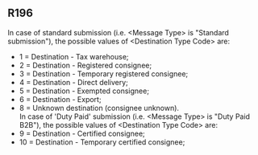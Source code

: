 ## R196
In case of standard submission (i.e. &lt;Message Type&gt; is "Standard submission"), the possible values of &lt;Destination Type Code&gt; are:  
- 1 = Destination - Tax warehouse;  
- 2 = Destination - Registered consignee;  
- 3 = Destination - Temporary registered consignee;  
- 4 = Destination - Direct delivery;  
- 5 = Destination - Exempted consignee;  
- 6 = Destination - Export;  
- 8 = Unknown destination (consignee unknown).  
In case of 'Duty Paid' submission (i.e. &lt;Message Type&gt; is "Duty Paid B2B"), the possible values of &lt;Destination Type Code&gt; are:  
- 9 = Destination - Certified consignee;  
- 10 = Destination - Temporary certified consignee;

